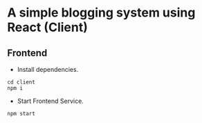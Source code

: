 # A simple blogging system using React (Client)

## Frontend

- Install dependencies.

```
cd client
npm i
```

- Start Frontend Service.

```
npm start
```
